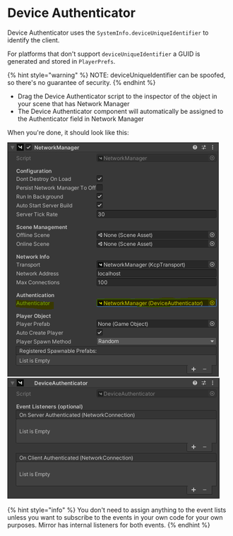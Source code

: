 # Device Authenticator

Device Authenticator uses the `SystemInfo.deviceUniqueIdentifier` to identify the client.

For platforms that don't support `deviceUniqueIdentifier` a GUID is generated and stored in `PlayerPrefs`.

{% hint style="warning" %}
NOTE: deviceUniqueIdentifier can be spoofed, so there's no guarantee of security.
{% endhint %}

* Drag the Device Authenticator script to the inspector of the object in your scene that has Network Manager
* The Device Authenticator component will automatically be assigned to the Authenticator field in Network Manager

When you're done, it should look like this:

<div align="left">

<img src="../../../.gitbook/assets/image (100).png" alt="Network Manager with Device Authenticator assigned">

</div>

<div align="left">

<img src="../../../.gitbook/assets/image (101).png" alt="Device Authenticator">

</div>

{% hint style="info" %}
You don't need to assign anything to the event lists unless you want to subscribe to the events in your own code for your own purposes. Mirror has internal listeners for both events.
{% endhint %}
